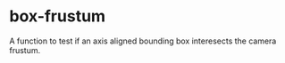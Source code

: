 box-frustum
===========

A function to test if an axis aligned bounding box interesects the camera frustum.